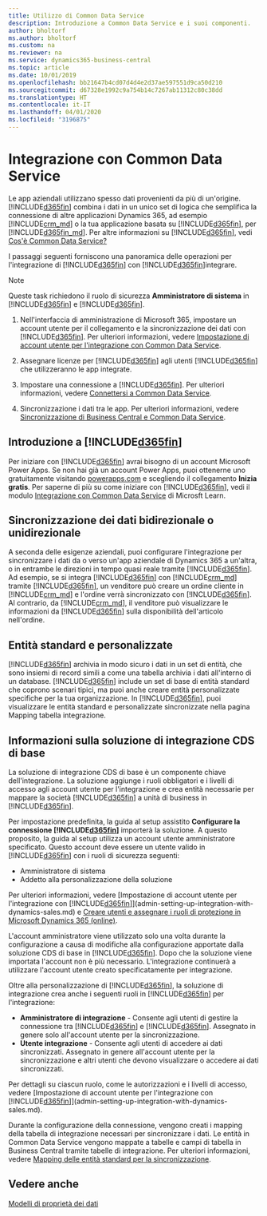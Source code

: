 ```yaml
---
title: Utilizzo di Common Data Service
description: Introduzione a Common Data Service e i suoi componenti.
author: bholtorf
ms.author: bholtorf
ms.custom: na
ms.reviewer: na
ms.service: dynamics365-business-central
ms.topic: article
ms.date: 10/01/2019
ms.openlocfilehash: bb21647b4cd07d4d4e2d37ae597551d9ca50d210
ms.sourcegitcommit: d67328e1992c9a754b14c7267ab11312c80c38dd
ms.translationtype: HT
ms.contentlocale: it-IT
ms.lasthandoff: 04/01/2020
ms.locfileid: "3196875"
---
```

# <a name="integrating-with-common-data-service"></a>Integrazione con Common Data Service
Le app aziendali utilizzano spesso dati provenienti da più di un'origine. [!INCLUDE[d365fin](includes/cds_long_md.md)] combina i dati in un unico set di logica che semplifica la connessione di altre applicazioni Dynamics 365, ad esempio [!INCLUDE[crm_md](includes/crm_md.md)] o la tua applicazione basata su [!INCLUDE[d365fin](includes/cds_long_md.md)], per [!INCLUDE[d365fin_md](includes/d365fin_md.md)]. Per altre informazioni su [!INCLUDE[d365fin](includes/cds_long_md.md)], vedi [Cos'è Common Data Service?](https://docs.microsoft.com/powerapps/maker/common-data-service/data-platform-intro)

I passaggi seguenti forniscono una panoramica delle operazioni per l'integrazione di [!INCLUDE[d365fin](includes/cds_long_md.md)] con [!INCLUDE[d365fin](includes/d365fin_md.md)]integrare.

> [!Note]  
> Queste task richiedono il ruolo di sicurezza **Amministratore di sistema** in [!INCLUDE[d365fin](includes/cds_long_md.md)] e [!INCLUDE[d365fin](includes/d365fin_md.md)].  

1. Nell'interfaccia di amministrazione di Microsoft 365, impostare un account utente per il collegamento e la sincronizzazione dei dati con [!INCLUDE[d365fin](includes/cds_long_md.md)]. Per ulteriori informazioni, vedere [Impostazione di account utente per l'integrazione con Common Data Service](admin-setting-up-integration-with-dynamics-sales.md).

2. Assegnare licenze per [!INCLUDE[d365fin](includes/cds_long_md.md)] agli utenti [!INCLUDE[d365fin](includes/d365fin_md.md)] che utilizzeranno le app integrate.

3. Impostare una connessione a [!INCLUDE[d365fin](includes/cds_long_md.md)]. Per ulteriori informazioni, vedere [Connettersi a Common Data Service](admin-how-to-set-up-a-dynamics-crm-connection.md).  

4. Sincronizzazione i dati tra le app. Per ulteriori informazioni, vedere [Sincronizzazione di Business Central e Common Data Service](admin-synchronizing-business-central-and-sales.md). 

## <a name="getting-started-with-d365fin"></a>Introduzione a [!INCLUDE[d365fin](includes/cds_long_md.md)]
Per iniziare con [!INCLUDE[d365fin](includes/cds_long_md.md)] avrai bisogno di un account Microsoft Power Apps. Se non hai già un account Power Apps, puoi ottenerne uno gratuitamente visitando [powerapps.com](https://web.powerapps.com/?utm_source=padocs&utm_medium=linkinadoc&utm_campaign=referralsfromdoc) e scegliendo il collegamento **Inizia gratis**. Per saperne di più su come iniziare con [!INCLUDE[d365fin](includes/cds_long_md.md)], vedi il modulo [Integrazione con Common Data Service](https://docs.microsoft.com/learn/modules/get-started-with-powerapps-common-data-service/) di Microsft Learn.

## <a name="bi-directional-or-uni-directional-data-synchronization"></a>Sincronizzazione dei dati bidirezionale o unidirezionale
A seconda delle esigenze aziendali, puoi configurare l'integrazione per sincronizzare i dati da o verso un'app aziendale di Dynamics 365 a un'altra, o in entrambe le direzioni in tempo quasi reale tramite [!INCLUDE[d365fin](includes/cds_long_md.md)]. Ad esempio, se si integra [!INCLUDE[d365fin](includes/d365fin_md.md)] con [!INCLUDE[crm_md](includes/crm_md.md)] tramite [!INCLUDE[d365fin](includes/cds_long_md.md)], un venditore può creare un ordine cliente in [!INCLUDE[crm_md](includes/crm_md.md)] e l'ordine verrà sincronizzato con [!INCLUDE[d365fin](includes/d365fin_md.md)]. Al contrario, da [!INCLUDE[crm_md](includes/crm_md.md)], il venditore può visualizzare le informazioni da [!INCLUDE[d365fin](includes/d365fin_md.md)] sulla disponibilità dell'articolo nell'ordine. 

## <a name="standard-and-custom-entities"></a>Entità standard e personalizzate
[!INCLUDE[d365fin](includes/cds_long_md.md)] archivia in modo sicuro i dati in un set di entità, che sono insiemi di record simili a come una tabella archivia i dati all'interno di un database. [!INCLUDE[d365fin](includes/cds_long_md.md)] include un set di base di entità standard che coprono scenari tipici, ma puoi anche creare entità personalizzate specifiche per la tua organizzazione. In [!INCLUDE[d365fin](includes/d365fin_md.md)], puoi visualizzare le entità standard e personalizzate sincronizzate nella pagina Mapping tabella integrazione.

## <a name="about-the-base-cds-integration-solution"></a>Informazioni sulla soluzione di integrazione CDS di base
La soluzione di integrazione CDS di base è un componente chiave dell'integrazione. La soluzione aggiunge i ruoli obbligatori e i livelli di accesso agli account utente per l'integrazione e crea entità necessarie per mappare la società [!INCLUDE[d365fin](includes/d365fin_md.md)] a unità di business in [!INCLUDE[d365fin](includes/cds_long_md.md)]. 

Per impostazione predefinita, la guida al setup assistito **Configurare la connessione [!INCLUDE[d365fin](includes/cds_long_md.md)]** importerà la soluzione. A questo proposito, la guida al setup utilizza un account utente amministratore specificato. Questo account deve essere un utente valido in [!INCLUDE[d365fin](includes/cds_long_md.md)] con i ruoli di sicurezza seguenti:

* Amministratore di sistema  
* Addetto alla personalizzazione della soluzione  

Per ulteriori informazioni, vedere [Impostazione di account utente per l'integrazione con [!INCLUDE[d365fin](includes/cds_long_md.md)]](admin-setting-up-integration-with-dynamics-sales.md) e [Creare utenti e assegnare i ruoli di protezione in Microsoft Dynamics 365 (online)](/dynamics365/customer-engagement/admin/create-users-assign-online-security-roles.md). 

L'account amministratore viene utilizzato solo una volta durante la configurazione a causa di modifiche alla configurazione apportate dalla soluzione CDS di base in [!INCLUDE[d365fin](includes/cds_long_md.md)]. Dopo che la soluzione viene importata l'account non è più necessario. L'integrazione continuerà a utilizzare l'account utente creato specificatamente per integrazione.

Oltre alla personalizzazione di [!INCLUDE[d365fin](includes/cds_long_md.md)], la soluzione di integrazione crea anche i seguenti ruoli in [!INCLUDE[d365fin](includes/cds_long_md.md)] per l'integrazione:

* **Amministratore di integrazione** - Consente agli utenti di gestire la connessione tra [!INCLUDE[d365fin](includes/d365fin_md.md)] e [!INCLUDE[d365fin](includes/cds_long_md.md)]. Assegnato in genere solo all'account utente per la sincronizzazione.  
* **Utente integrazione** - Consente agli utenti di accedere ai dati sincronizzati. Assegnato in genere all'account utente per la sincronizzazione e altri utenti che devono visualizzare o accedere ai dati sincronizzati.

Per dettagli su ciascun ruolo, come le autorizzazioni e i livelli di accesso, vedere [Impostazione di account utente per l'integrazione con [!INCLUDE[d365fin](includes/cds_long_md.md)]](admin-setting-up-integration-with-dynamics-sales.md).

Durante la configurazione della connessione, vengono creati i mapping della tabella di integrazione necessari per sincronizzare i dati. Le entità in Common Data Service vengono mappate a tabelle e campi di tabella in Business Central tramite tabelle di integrazione. Per ulteriori informazioni, vedere [Mapping delle entità standard per la sincronizzazione](admin-synchronizing-business-central-and-sales.md#standard-entity-mapping-for-synchronization).

## <a name="see-also"></a>Vedere anche
[Modelli di proprietà dei dati](admin-cds-company-concept.md)  
<!--needs to be removed as this is moved to dev-itpro docs[Walkthrough: Customizing an Integration with Common Data Service](docs.microsoft.com/en-us/dynamics365/business-central/dev-itpro/administration/administration-custom-cds-integration) -->



